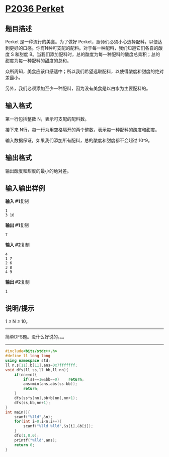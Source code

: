 # [P2036 Perket](https://www.luogu.com.cn/problem/P2036)

## 题目描述

Perket 是一种流行的美食。为了做好 Perket，厨师们必须小心选择配料，以便达到更好的口感。你有N种可支配的配料。对于每一种配料，我们知道它们各自的酸度 S 和甜度 B。当我们添加配料时，总的酸度为每一种配料的酸度总乘积；总的甜度为每一种配料的甜度的总和。

众所周知，美食应该口感适中；所以我们希望选取配料，以使得酸度和甜度的绝对差最小。

另外，我们必须添加至少一种配料，因为没有美食是以白水为主要配料的。

## 输入格式

第一行包括整数 N，表示可支配的配料数。

接下来 N行，每一行为用空格隔开的两个整数，表示每一种配料的酸度和甜度。

输入数据保证，如果我们添加所有配料，总的酸度和甜度都不会超过 10^9。

## 输出格式

输出酸度和甜度的最小的绝对差。

## 输入输出样例

**输入 #1**复制

```
1
3 10
```

**输出 #1**复制

```
7
```

**输入 #2**复制

```
4
1 7
2 6
3 8
4 9
```

**输出 #2**复制

```
1
```

## 说明/提示

1 ≤ N ≤ 10。



***

简单DFS题。没什么好说的。。。



***



```c++
#include<bits/stdc++.h>
#define ll long long
using namespace std;
ll n,s[11],b[11],ans=0x7fffffff;
void dfs(ll ss,ll bb,ll nn){
	if(nn==n){
		if(ss==1&&bb==0)	return;
		ans=min(ans,abs(ss-bb));
		return;
	}
	dfs(ss*s[nn],bb+b[nn],nn+1);
	dfs(ss,bb,nn+1);
}
int main(){
	scanf("%lld",&n);
	for(int i=0;i<n;i++){
		scanf("%lld %lld",&s[i],&b[i]);
	}
	dfs(1,0,0);
	printf("%lld",ans);
    return 0;
}
```

